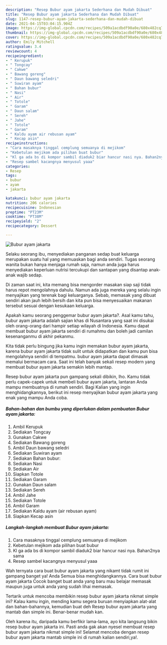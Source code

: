 ```yaml
---
description: "Resep Bubur ayam jakarta Sederhana dan Mudah Dibuat"
title: "Resep Bubur ayam jakarta Sederhana dan Mudah Dibuat"
slug: 1147-resep-bubur-ayam-jakarta-sederhana-dan-mudah-dibuat
date: 2021-04-15T03:04:15.904Z
image: https://img-global.cpcdn.com/recipes/509a1acdbdf90a0e/680x482cq70/bubur-ayam-jakarta-foto-resep-utama.jpg
thumbnail: https://img-global.cpcdn.com/recipes/509a1acdbdf90a0e/680x482cq70/bubur-ayam-jakarta-foto-resep-utama.jpg
cover: https://img-global.cpcdn.com/recipes/509a1acdbdf90a0e/680x482cq70/bubur-ayam-jakarta-foto-resep-utama.jpg
author: Emily Mitchell
ratingvalue: 3.4
reviewcount: 4
recipeingredient:
- " Kerupuk"
- " Tongcay"
- " Cakwe"
- " Bawang goreng"
- " Daun bawang seledri"
- " Suwiran ayam"
- " Bahan bubur"
- " Nasi"
- " Air"
- " Totole"
- " Garam"
- " Daun salam"
- " Sereh"
- " Jahe"
- " Totole"
- " Garam"
- " Kaldu ayam air rebusan ayam"
- " Kecap asin"
recipeinstructions:
- "Cara masaknya tinggal cemplung semuanya di mejikom"
- "Kebetulan mejikom ada pilihan buat bubur"
- "Kl ga ada bs di kompor sambil diaduk2 biar hancur nasi nya. Bahan2nya sama"
- "Resep sambel kacangnya menyusul yaaa"
categories:
- Resep
tags:
- bubur
- ayam
- jakarta

katakunci: bubur ayam jakarta 
nutrition: 206 calories
recipecuisine: Indonesian
preptime: "PT23M"
cooktime: "PT38M"
recipeyield: "2"
recipecategory: Dessert

---
```



![Bubur ayam jakarta](https://img-global.cpcdn.com/recipes/509a1acdbdf90a0e/680x482cq70/bubur-ayam-jakarta-foto-resep-utama.jpg)

Selaku seorang ibu, menyediakan panganan sedap buat keluarga merupakan suatu hal yang memuaskan bagi anda sendiri. Tugas seorang  wanita bukan hanya menjaga rumah saja, namun anda juga harus menyediakan keperluan nutrisi tercukupi dan santapan yang disantap anak-anak wajib sedap.

Di zaman  saat ini, kita memang bisa mengorder masakan siap saji tidak harus repot mengolahnya dahulu. Namun ada juga mereka yang selalu ingin menyajikan yang terenak bagi keluarganya. Sebab, memasak yang dibuat sendiri akan jauh lebih bersih dan kita pun bisa menyesuaikan makanan tersebut sesuai dengan kesukaan keluarga. 



Apakah kamu seorang penggemar bubur ayam jakarta?. Asal kamu tahu, bubur ayam jakarta adalah sajian khas di Nusantara yang saat ini disukai oleh orang-orang dari hampir setiap wilayah di Indonesia. Kamu dapat membuat bubur ayam jakarta sendiri di rumahmu dan boleh jadi camilan kesenanganmu di akhir pekanmu.

Kita tidak perlu bingung jika kamu ingin memakan bubur ayam jakarta, karena bubur ayam jakarta tidak sulit untuk didapatkan dan kamu pun bisa mengolahnya sendiri di tempatmu. bubur ayam jakarta dapat dimasak memalui bermacam cara. Saat ini telah banyak sekali resep modern yang membuat bubur ayam jakarta semakin lebih mantap.

Resep bubur ayam jakarta pun gampang sekali dibikin, lho. Kamu tidak perlu capek-capek untuk membeli bubur ayam jakarta, lantaran Anda mampu membuatnya di rumah sendiri. Bagi Kalian yang ingin menghidangkannya, berikut ini resep menyajikan bubur ayam jakarta yang enak yang mampu Anda coba.

<!--inarticleads1-->

##### Bahan-bahan dan bumbu yang diperlukan dalam pembuatan Bubur ayam jakarta:

1. Ambil  Kerupuk
1. Sediakan  Tongcay
1. Gunakan  Cakwe
1. Sediakan  Bawang goreng
1. Ambil  Daun bawang seledri
1. Sediakan  Suwiran ayam
1. Sediakan  Bahan bubur:
1. Sediakan  Nasi
1. Sediakan  Air
1. Siapkan  Totole
1. Sediakan  Garam
1. Gunakan  Daun salam
1. Sediakan  Sereh
1. Ambil  Jahe
1. Sediakan  Totole
1. Ambil  Garam
1. Sediakan  Kaldu ayam (air rebusan ayam)
1. Siapkan  Kecap asin




<!--inarticleads2-->

##### Langkah-langkah membuat Bubur ayam jakarta:

1. Cara masaknya tinggal cemplung semuanya di mejikom
1. Kebetulan mejikom ada pilihan buat bubur
1. Kl ga ada bs di kompor sambil diaduk2 biar hancur nasi nya. Bahan2nya sama
1. Resep sambel kacangnya menyusul yaaa




Wah ternyata cara buat bubur ayam jakarta yang nikamt tidak rumit ini gampang banget ya! Anda Semua bisa menghidangkannya. Cara buat bubur ayam jakarta Cocok banget buat anda yang baru mau belajar memasak maupun juga untuk anda yang sudah lihai memasak.

Tertarik untuk mencoba membikin resep bubur ayam jakarta nikmat simple ini? Kalau kamu ingin, mending kamu segera buruan menyiapkan alat-alat dan bahan-bahannya, kemudian buat deh Resep bubur ayam jakarta yang mantab dan simple ini. Benar-benar mudah kan. 

Oleh karena itu, daripada kamu berfikir lama-lama, ayo kita langsung bikin resep bubur ayam jakarta ini. Pasti anda gak akan nyesel membuat resep bubur ayam jakarta nikmat simple ini! Selamat mencoba dengan resep bubur ayam jakarta mantab simple ini di rumah kalian sendiri,ya!.

